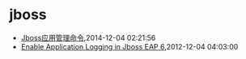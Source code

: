 # jboss
* [Jboss应用管理命令](/2014/2014-12-04-jboss-commands),2014-12-04 02:21:56
* [Enable Application Logging in Jboss EAP 6](/2012/2012-12-04-enable-application-logging-in-jboss-eap-6),2012-12-04 04:03:00
